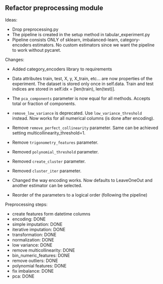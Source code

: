 Refactor preprocessing module
-----------------------------

Ideas:

- Drop preprocessing.py
- The pipeline is created in the setup method in tabular_experiment.py
- Pipeline consists ONLY of sklearn, imbalanced-learn, category-encoders
  estimators. No custom estimators since we want the pipeline to work
  without pycaret.


Changes:

- Added category_encoders library to requirements

- Data attributes train, test, X, y, X_train, etc... are now properties of the
  experiment. The dataset is stored only once in self.data. Train and test indices
  are stored in self.idx = [len(train), len(test)].
  
- The `pca_components` parameter is now equal for all methods. Accepts total
  or fraction of components.
- `remove_low_variance` is deprecated. Use `low_variance_threshold` instead. Now
  works for all numerical columns (is done after encoding).
- Remove `remove_perfect_collinearity` parameter. Same can be achieved
  setting multicollinearity_threshold=1.
- Remove `trigonometry_features` parameter.
- Removed `polynomial_threshold` parameter.
- Removed `create_cluster` parameter.
- Removed `cluster_iter` parameter.
- Changed the way encoding works. Now defaults to LeaveOneOut and another
  estimator can be selected.
- Reorder of the parameters to a logical order (following the pipeline)


Preprocessing steps:

- create features form datetime columns
- encoding: DONE
- simple imputation: DONE
- iterative imputation: DONE
- transformation: DONE
- normalization: DONE
- low variance: DONE
- remove multicollinearity: DONE
- bin_numeric_features: DONE
- remove outliers: DONE
- polynomial features: DONE
- fix imbalance: DONE
- pca: DONE
